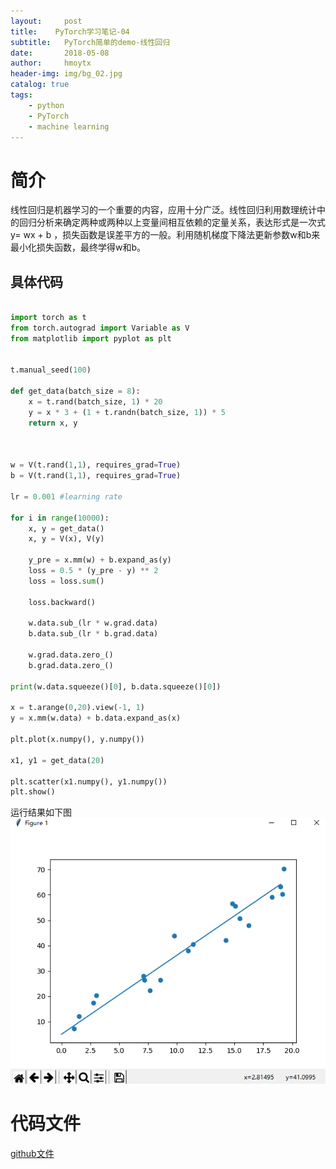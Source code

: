 ```yaml
---
layout:     post
title:    PyTorch学习笔记-04
subtitle:   PyTorch简单的demo-线性回归
date:       2018-05-08
author:     hmoytx
header-img: img/bg_02.jpg
catalog: true
tags:
    - python
    - PyTorch 
    - machine learning
---
```


# 简介
线性回归是机器学习的一个重要的内容，应用十分广泛。线性回归利用数理统计中的回归分析来确定两种或两种以上变量间相互依赖的定量关系，表达形式是一次式y= wx + b ，损失函数是误差平方的一般。利用随机梯度下降法更新参数w和b来最小化损失函数，最终学得w和b。

## 具体代码
```python

import torch as t
from torch.autograd import Variable as V
from matplotlib import pyplot as plt


t.manual_seed(100)

def get_data(batch_size = 8):
    x = t.rand(batch_size, 1) * 20
    y = x * 3 + (1 + t.randn(batch_size, 1)) * 5
    return x, y



w = V(t.rand(1,1), requires_grad=True)
b = V(t.rand(1,1), requires_grad=True)

lr = 0.001 #learning rate

for i in range(10000):
    x, y = get_data()
    x, y = V(x), V(y)

    y_pre = x.mm(w) + b.expand_as(y)
    loss = 0.5 * (y_pre - y) ** 2
    loss = loss.sum()

    loss.backward()

    w.data.sub_(lr * w.grad.data)
    b.data.sub_(lr * b.grad.data)

    w.grad.data.zero_()
    b.grad.data.zero_()

print(w.data.squeeze()[0], b.data.squeeze()[0])

x = t.arange(0,20).view(-1, 1)
y = x.mm(w.data) + b.data.expand_as(x)

plt.plot(x.numpy(), y.numpy())

x1, y1 = get_data(20)

plt.scatter(x1.numpy(), y1.numpy())
plt.show()
```

运行结果如下图
![result](/img/res_logic.png)


# 代码文件
[github文件](https://github.com/hmoytx/logic_demo)

